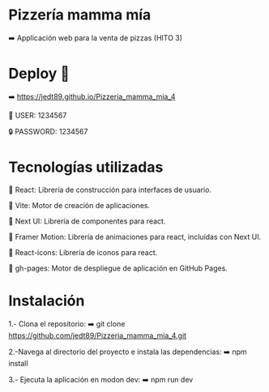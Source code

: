 # Pizzería mamma mía 

➡️ Applicación web para la venta de pizzas (HITO 3)



# Deploy 🛜
➡️ https://jedt89.github.io/Pizzeria_mamma_mia_4

🧒 USER: 1234567

🔒 PASSWORD: 1234567



# Tecnologías utilizadas 

🚀 React: Librería de construcción para interfaces de usuario.

🚀 Vite: Motor de creación de aplicaciones.

🚀 Next UI: Librería de componentes para react.

🚀 Framer Motion: Librería de animaciones para react, incluídas con Next UI.

🚀 React-icons: Librería de iconos para react.

🚀 gh-pages: Motor de despliegue de aplicación en GitHub Pages.



# Instalación

1.- Clona el repositorio:
➡️ git clone https://github.com/jedt89/Pizzeria_mamma_mia_4.git

2.-Navega al directorio del proyecto e instala las dependencias:
➡️ npm install

3.- Ejecuta la aplicación en modon dev:
➡️ npm run dev
